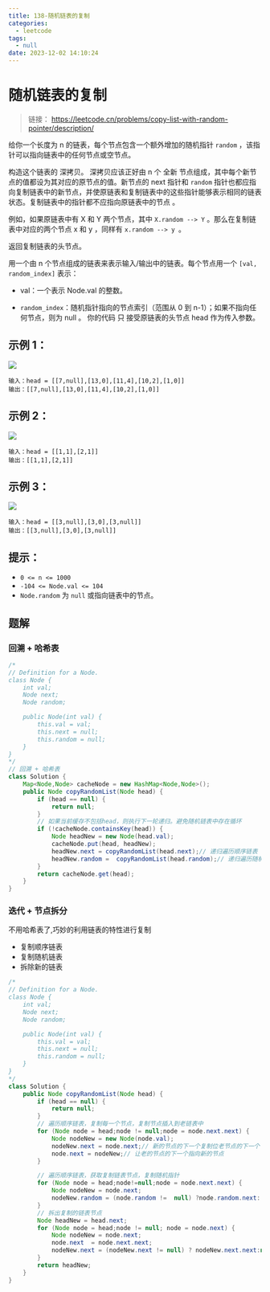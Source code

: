```yaml
---
title: 138-随机链表的复制
categories:
  - leetcode
tags:
  - null
date: 2023-12-02 14:10:24
---
```


# 随机链表的复制

> 链接： https://leetcode.cn/problems/copy-list-with-random-pointer/description/

给你一个长度为 n 的链表，每个节点包含一个额外增加的随机指针 `random` ，该指针可以指向链表中的任何节点或空节点。

构造这个链表的 深拷贝。 深拷贝应该正好由 n 个 全新 节点组成，其中每个新节点的值都设为其对应的原节点的值。新节点的 next 指针和 `random` 指针也都应指向复制链表中的新节点，并使原链表和复制链表中的这些指针能够表示相同的链表状态。复制链表中的指针都不应指向原链表中的节点 。

例如，如果原链表中有 X 和 Y 两个节点，其中 `X.random --> Y` 。那么在复制链表中对应的两个节点 x 和 y ，同样有 `x.random --> y `。

返回复制链表的头节点。

用一个由 n 个节点组成的链表来表示输入/输出中的链表。每个节点用一个 `[val, random_index]` 表示：

- val：一个表示 Node.val 的整数。
  
- `random_index`：随机指针指向的节点索引（范围从 0 到 n-1）；如果不指向任何节点，则为  null 。
你的代码 只 接受原链表的头节点 head 作为传入参数。

 

## 示例 1：
![](../images/../../images/138-e1.png)
```
输入：head = [[7,null],[13,0],[11,4],[10,2],[1,0]]
输出：[[7,null],[13,0],[11,4],[10,2],[1,0]]
```

## 示例 2：
![](../images/../../images/138-e2.png)
```
输入：head = [[1,1],[2,1]]
输出：[[1,1],[2,1]]
```

## 示例 3：
![](../images/../../images/138-e3.png)
```
输入：head = [[3,null],[3,0],[3,null]]
输出：[[3,null],[3,0],[3,null]]
```

## 提示：

- `0 <= n <= 1000`
- `-104 <= Node.val <= 104`
- `Node.random` 为 `null` 或指向链表中的节点。

## 题解
### 回溯 + 哈希表
```java
/*
// Definition for a Node.
class Node {
    int val;
    Node next;
    Node random;

    public Node(int val) {
        this.val = val;
        this.next = null;
        this.random = null;
    }
}
*/
// 回溯 + 哈希表
class Solution {
    Map<Node,Node> cacheNode = new HashMap<Node,Node>();
    public Node copyRandomList(Node head) {
        if (head == null) {
            return null;
        }
        // 如果当前缓存不包括head，则执行下一轮递归。避免随机链表中存在循环
        if (!cacheNode.containsKey(head)) {
            Node headNew = new Node(head.val);
            cacheNode.put(head, headNew);
            headNew.next = copyRandomList(head.next);// 递归遍历顺序链表
            headNew.random =  copyRandomList(head.random);// 递归遍历随机链表
        }
        return cacheNode.get(head);
    }
}
```

###  迭代 + 节点拆分
不用哈希表了,巧妙的利用链表的特性进行复制
- 复制顺序链表
- 复制随机链表
- 拆除新的链表

```java
/*
// Definition for a Node.
class Node {
    int val;
    Node next;
    Node random;

    public Node(int val) {
        this.val = val;
        this.next = null;
        this.random = null;
    }
}
*/
class Solution {
    public Node copyRandomList(Node head) {
        if (head == null) {
            return null;
        }
        // 遍历顺序链表，复制每一个节点，复制节点插入到老链表中
        for (Node node = head;node != null;node = node.next.next) {
            Node nodeNew = new Node(node.val);
            nodeNew.next = node.next;// 新的节点的下一个复制位老节点的下一个
            node.next = nodeNew;// 让老的节点的下一个指向新的节点
        }

        // 遍历顺序链表，获取复制链表节点，复制随机指针
        for (Node node = head;node!=null;node = node.next.next) {
            Node nodeNew = node.next;
            nodeNew.random = (node.random !=  null) ?node.random.next: null;
        }
        // 拆出复制的链表节点
        Node headNew = head.next;
        for (Node node = head;node != null; node = node.next) {
            Node nodeNew = node.next;
            node.next  = node.next.next;
            nodeNew.next = (nodeNew.next != null) ? nodeNew.next.next:null;
        }
        return headNew;
    }
}
```
